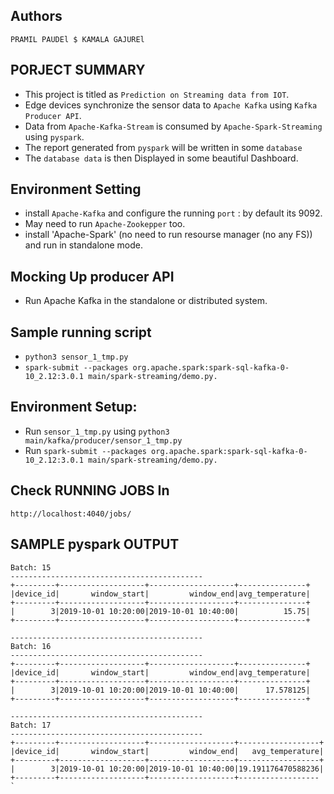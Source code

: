 ## Authors
`PRAMIL PAUDEl $ KAMALA GAJUREl`

## PORJECT SUMMARY 
- This project is titled as `Prediction on Streaming data from IOT`.
- Edge devices synchronize the sensor data to `Apache Kafka` using `Kafka Producer API`.
- Data from `Apache-Kafka-Stream` is consumed by `Apache-Spark-Streaming` using `pyspark`.
- The report generated from `pyspark` will be written in some `database`
- The `database data` is then Displayed in some beautiful Dashboard.
  
## Environment Setting 
- install `Apache-Kafka` and configure the running `port` : by default its 9092.
- May need to run `Apache-Zookepper` too.
- install 'Apache-Spark' (no need to run resourse manager (no any FS)) and run in standalone mode.


##  Mocking Up producer API
- Run Apache Kafka in the standalone or distributed system.

## Sample running script
- `python3 sensor_1_tmp.py`
- `spark-submit --packages org.apache.spark:spark-sql-kafka-0-10_2.12:3.0.1 main/spark-streaming/demo.py.`

## Environment Setup:
- Run `sensor_1_tmp.py` using `python3 main/kafka/producer/sensor_1_tmp.py`
- Run `spark-submit --packages org.apache.spark:spark-sql-kafka-0-10_2.12:3.0.1 main/spark-streaming/demo.py.`

## Check RUNNING JOBS In 
`http://localhost:4040/jobs/`


## SAMPLE pyspark OUTPUT

```` -------------------------------------------
Batch: 15
-------------------------------------------
+---------+-------------------+-------------------+---------------+
|device_id|       window_start|         window_end|avg_temperature|
+---------+-------------------+-------------------+---------------+
|        3|2019-10-01 10:20:00|2019-10-01 10:40:00|          15.75|
+---------+-------------------+-------------------+---------------+

-------------------------------------------
Batch: 16
-------------------------------------------
+---------+-------------------+-------------------+---------------+
|device_id|       window_start|         window_end|avg_temperature|
+---------+-------------------+-------------------+---------------+
|        3|2019-10-01 10:20:00|2019-10-01 10:40:00|      17.578125|
+---------+-------------------+-------------------+---------------+

-------------------------------------------
Batch: 17
-------------------------------------------
+---------+-------------------+-------------------+------------------+
|device_id|       window_start|         window_end|   avg_temperature|
+---------+-------------------+-------------------+------------------+
|        3|2019-10-01 10:20:00|2019-10-01 10:40:00|19.191176470588236|
+---------+-------------------+-------------------+------------------ `
